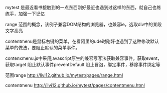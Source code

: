 mytest 是最近看书接触到的一点东西刚好最近也遇到过这样的东西，就自己也练练手，加强一下记忆

range 范围的概念，该例子兼容DOM结构的浏览器，也兼容ie，选取div中的某段文字高亮


contentmenu是鼠标右键的菜单，在看阿里的ude时刚好也遇到了这种修改默认菜单的做法，要阻止默认的菜单事件。

contenxmenu.js中采用javascript原生的兼容写写法获取兼容事件。获取event，获取target 阻止默认事件preventDefault   阻止冒泡，绑定事件，移除事件绑定等

范围range    http://livi12.github.io/mytest/pages/range.html

contentmenu  http://livi12.github.io/mytest/pages/contentmenu.html
